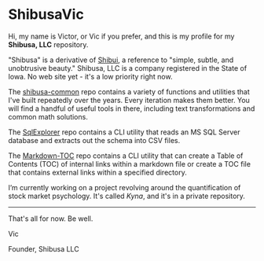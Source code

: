 # ShibusaVic

Hi, my name is Victor, or Vic if you prefer, and this is my profile for my **Shibusa, LLC** repository.

"Shibusa" is a derivative of [Shibui](https://en.wikipedia.org/wiki/Shibui), a reference to "simple, subtle, and unobtrusive beauty." Shibusa, LLC is a company registered in the State of Iowa. No web site yet - it's a low priority right now.

The [shibusa-common](https://github.com/shibusavic/shibusa-common) repo contains a variety of functions and utilities that I've built repeatedly over the years. Every iteration makes them better. You will find a handful of useful tools in there, including text transformations and common math solutions.

The [SqlExplorer](https://github.com/shibusavic/SqlExplorer) repo contains a CLI utility that reads an MS SQL Server database and extracts out the schema into CSV files.

The [Markdown-TOC](https://github.com/shibusavic/Markdown-TOC) repo contains a CLI utility that can create a Table of Contents (TOC) of internal links within a markdown file or create a TOC file that contains external links within a specified directory.

I’m currently working on a project revolving around the quantification of stock market psychology. It's called _Kyna_, and it's in a private repository.

--------

That's all for now. Be well.

Vic

Founder, Shibusa LLC
